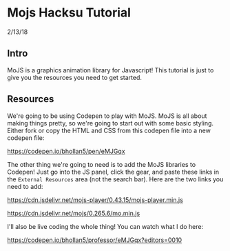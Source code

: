 # Mojs Hacksu Tutorial
2/13/18

## Intro

MoJS is a graphics animation library for Javascript! This tutorial is just to give you the resources you need to get started. 

## Resources

We're going to be using Codepen to play with MoJS. MoJS is all about making things pretty, so we're going to start out with some basic styling. Either fork or copy the HTML and CSS from this codepen file into a new codepen file:

https://codepen.io/bhollan5/pen/eMJGqx

The other thing we're going to need is to add the MoJS libraries to Codepen! Just go into the JS panel, click the gear, and paste these links in the `External Resources` area (not the search bar). Here are the two links you need to add:

https://cdn.jsdelivr.net/mojs-player/0.43.15/mojs-player.min.js


https://cdn.jsdelivr.net/mojs/0.265.6/mo.min.js

I'll also be live coding the whole thing! You can watch what I do here:

https://codepen.io/bhollan5/professor/eMJGqx?editors=0010

